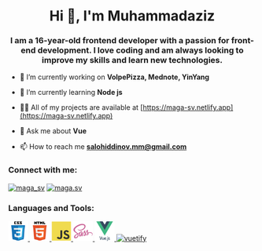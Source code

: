 <h1 align="center">Hi 👋, I'm Muhammadaziz</h1>
<h3 align="center">I am a 16-year-old frontend developer with a passion for front-end development. I love coding and am always looking to improve my skills and learn new technologies.</h3>

- 🔭 I’m currently working on **VolpePizza, Mednote, YinYang**

- 🌱 I’m currently learning **Node js**

- 👨‍💻 All of my projects are available at [https://maga-sv.netlify.app](https://maga-sv.netlify.app)

- 💬 Ask me about **Vue**

- 📫 How to reach me **salohiddinov.mm@gmail.com**

<h3 align="left">Connect with me:</h3>
<p align="left">
<a href="https://dev.to/maga_sv" target="blank"><img align="center" src="https://raw.githubusercontent.com/rahuldkjain/github-profile-readme-generator/master/src/images/icons/Social/devto.svg" alt="maga_sv" height="30" width="40" /></a>
<a href="https://instagram.com/maga.sv" target="blank"><img align="center" src="https://raw.githubusercontent.com/rahuldkjain/github-profile-readme-generator/master/src/images/icons/Social/instagram.svg" alt="maga.sv" height="30" width="40" /></a>
</p>

<h3 align="left">Languages and Tools:</h3>
<p align="left"> <a href="https://www.w3schools.com/css/" target="_blank" rel="noreferrer"> <img src="https://raw.githubusercontent.com/devicons/devicon/master/icons/css3/css3-original-wordmark.svg" alt="css3" width="40" height="40"/> </a> <a href="https://www.w3.org/html/" target="_blank" rel="noreferrer"> <img src="https://raw.githubusercontent.com/devicons/devicon/master/icons/html5/html5-original-wordmark.svg" alt="html5" width="40" height="40"/> </a> <a href="https://developer.mozilla.org/en-US/docs/Web/JavaScript" target="_blank" rel="noreferrer"> <img src="https://raw.githubusercontent.com/devicons/devicon/master/icons/javascript/javascript-original.svg" alt="javascript" width="40" height="40"/> </a> <a href="https://sass-lang.com" target="_blank" rel="noreferrer"> <img src="https://raw.githubusercontent.com/devicons/devicon/master/icons/sass/sass-original.svg" alt="sass" width="40" height="40"/> </a> <a href="https://vuejs.org/" target="_blank" rel="noreferrer"> <img src="https://raw.githubusercontent.com/devicons/devicon/master/icons/vuejs/vuejs-original-wordmark.svg" alt="vuejs" width="40" height="40"/> </a> <a href="https://vuetifyjs.com/en/" target="_blank" rel="noreferrer"> <img src="https://bestofjs.org/logos/vuetify.svg" alt="vuetify" width="40" height="40"/> </a> </p>

